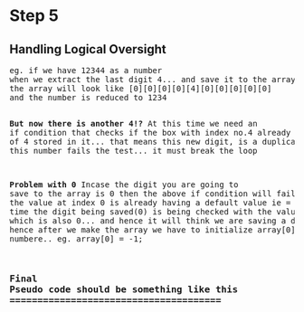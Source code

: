 # Step 5
<h2>Handling Logical Oversight</h2>
<pre>
eg. if we have 12344 as a number
when we extract the last digit 4... and save it to the array... 
the array will look like [0][0][0][0][4][0][0][0][0][0]
and the number is reduced to 1234

**But now there is another 4!?**
At this time we need an if condition that checks
if the box with index no.4 already has a value of 4 stored in it...
that means this new digit, is a duplicate.
Hence this number fails the test... it must break the loop 

**Problem with 0**
Incase the digit you are going to save to the array is 0
then the above if condition will fail... because
the value at index 0 is already having a default value ie = 0.
At this time the digit being saved(0) is being checked with
the value in box [0] which is also 0... and hence it will think
we are saving a duplicate! hence after we make the array we have to
initialize array[0] to another numbere.. eg. array[0] = -1;

### <b>Final Pseudo code should be something like this<b> ======================================
 





</pre>

